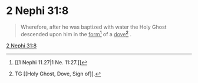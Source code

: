 # 2 Nephi 31:8

> Wherefore, after he was baptized with water the Holy Ghost descended upon him in the <u>form</u>[^a] of a <u>dove</u>[^b] .

[2 Nephi 31:8](https://www.churchofjesuschrist.org/study/scriptures/bofm/2-ne/31?lang=eng&id=p8#p8)


[^a]: [[1 Nephi 11.27|1 Ne. 11:27.]]
[^b]: TG [[Holy Ghost, Dove, Sign of]].
